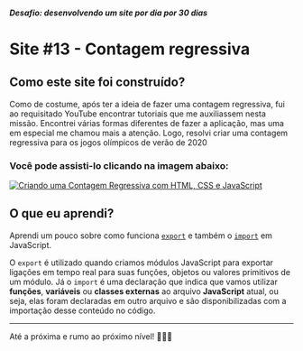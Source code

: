 ##### Desafio: desenvolvendo um site por dia por 30 dias

# Site #13 - Contagem regressiva

## Como este site foi construído?

Como de costume, após ter a ideia de fazer uma contagem regressiva, fui ao requisitado YouTube encontrar tutoriais que me auxiliassem nesta missão. Encontrei várias formas diferentes de fazer a aplicação, mas uma em especial me chamou mais a atenção. Logo, resolvi criar uma contagem regressiva para os jogos olímpicos de verão de 2020

### Você pode assisti-lo clicando na imagem abaixo:

[![Criando uma Contagem Regressiva com HTML, CSS e JavaScript](https://img.youtube.com/vi/u_tjnWwjSVw/maxresdefault.jpg)](https://www.youtube.com/watch?v=u_tjnWwjSVw)

## O que eu aprendi?

Aprendi um pouco sobre como funciona [`export`](https://developer.mozilla.org/pt-BR/docs/Web/JavaScript/Reference/Statements/export) e também o [`import`](https://developer.mozilla.org/pt-BR/docs/Web/JavaScript/Reference/Statements/import) em JavaScript.

O `export` é utilizado quando criamos módulos JavaScript para exportar ligações em tempo real para suas funções, objetos ou valores primitivos de um módulo. Já o `import` é uma declaração que indica que vamos utilizar **funções**, **variáveis** ou **classes externas** ao arquivo **JavaScript** atual, ou seja, elas foram declaradas em outro arquivo e são disponibilizadas com a importação desse conteúdo no código.

---

Até a próxima e rumo ao próximo nível! 💜💜💜
